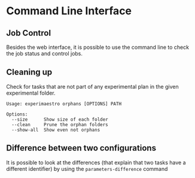 # Command Line Interface

## Job Control

Besides the web interface, it is possible to use the command line to check the job
status and control jobs.

## Cleaning up

Check for tasks that are not part of any experimental plan in the given
experimental folder.

```
Usage: experimaestro orphans [OPTIONS] PATH

Options:
  --size      Show size of each folder
  --clean     Prune the orphan folders
  --show-all  Show even not orphans
```

## Difference between two configurations

It is possible to look at the differences (that explain that two tasks have a different identifier) by using the `parameters-difference` command
